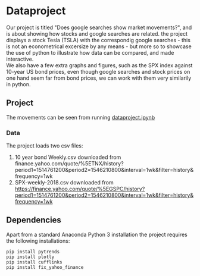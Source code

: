 # Dataproject

Our project is titled "Does google searches show market movements?", and is about showing how stocks and google searches are related. the project displays a stock Tesla (TSLA) with the correspondig google searches - this is not an econometrical excersize by any means - but more so to showcase the use of python to illustrate how data can be compared, and made interactive.  
We also have a few extra graphs and figures, such as the SPX index against 10-year US bond prices, even though google searches and stock prices on one hand seem far from bond prices, we can work with them very similarily in python.
## Project
The movements can be seen from running [dataproject.ipynb](dataproject.ipynb)
### Data
The project loads two csv files:

1. 10 year bond Weekly.csv downloaded from finance.yahoo.com/quote/%5ETNX/history?period1=1514761200&period2=1546210800&interval=1wk&filter=history&frequency=1wk
2. SPX-weekly-2018.csv downloaded from https://finance.yahoo.com/quote/%5EGSPC/history?period1=1514761200&period2=1546210800&interval=1wk&filter=history&frequency=1wk

## Dependencies
Apart from a standard Anaconda Python 3 installation the project requires the following installations:
```
pip install pytrends
pip install plotly
pip install cufflinks
pip install fix_yahoo_finance
```






